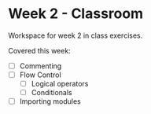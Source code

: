 # Week 2 - Classroom

Workspace for week 2 in class exercises.

Covered this week:

- [ ] Commenting
- [ ] Flow Control
    - [ ] Logical operators
    - [ ] Conditionals
- [ ] Importing modules
